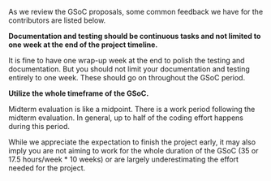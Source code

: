 As we review the GSoC proposals, some common feedback we have for the contributors are listed below.

**Documentation and testing should be continuous tasks and not limited to one week at the end of the project timeline.**

It is fine to have one wrap-up week at the end to polish the testing and documentation. But you should not limit your documentation and testing entirely to one week. These should go on throughout the GSoC period.

**Utilize the whole timeframe of the GSoC.**

Midterm evaluation is like a midpoint. There is a work period following the midterm evaluation. In general, up to half of the coding effort happens during this period.

While we appreciate the expectation to finish the project early, it may also imply you are not aiming to work for the whole duration of the GSoC (35 or 17.5 hours/week * 10 weeks) or are largely underestimating the effort needed for the project.
